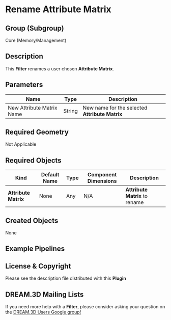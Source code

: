 Rename Attribute Matrix 
=============

## Group (Subgroup) ##

Core (Memory/Management)

## Description ##

This **Filter** renames a user chosen **Attribute Matrix**.

## Parameters ##

| Name | Type | Description |
|------|------| ----------- |
| New Attribute Matrix Name | String | New name for the selected **Attribute Matrix** |

## Required Geometry ##

Not Applicable

## Required Objects ##

| Kind | Default Name | Type | Component Dimensions | Description |
|------|--------------|------|----------------------|-------------|
| **Attribute Matrix** | None | Any | N/A | **Attribute Matrix** to rename |

## Created Objects ##

None

## Example Pipelines ##



## License & Copyright ##

Please see the description file distributed with this **Plugin**

## DREAM.3D Mailing Lists ##

If you need more help with a **Filter**, please consider asking your question on the [DREAM.3D Users Google group!](https://groups.google.com/forum/?hl=en#!forum/dream3d-users)


